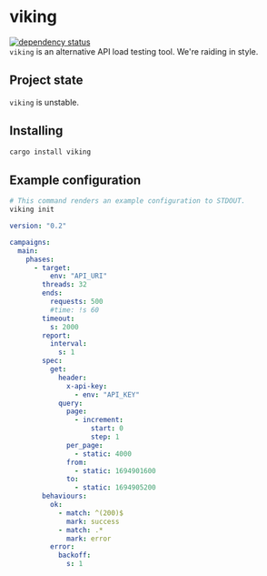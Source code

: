 # viking

[![dependency status](https://deps.rs/repo/github/replicadse/viking/status.svg)](https://deps.rs/repo/github/replicadse/viking)\
`viking` is an alternative API load testing tool. We're raiding in style.

## Project state

`viking` is unstable.

## Installing

```bash
cargo install viking
```

## Example configuration

```bash
# This command renders an example configuration to STDOUT.
viking init
```

```yaml
version: "0.2"

campaigns:
  main:
    phases:
      - target:
          env: "API_URI"
        threads: 32
        ends:
          requests: 500
          #time: !s 60
        timeout:
          s: 2000
        report:
          interval:
            s: 1
        spec:
          get:
            header:
              x-api-key:
                - env: "API_KEY"
            query:
              page:
                - increment:
                    start: 0
                    step: 1
              per_page:
                - static: 4000
              from:
                - static: 1694901600
              to:
                - static: 1694905200
        behaviours:
          ok:
            - match: ^(200)$
              mark: success
            - match: .*
              mark: error
          error:
            backoff:
              s: 1

```
